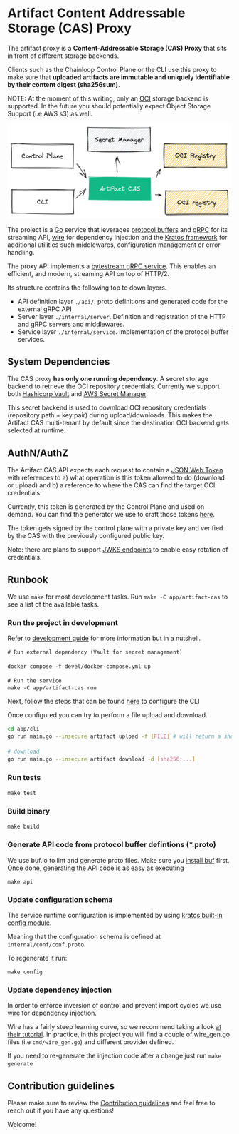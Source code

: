 # Artifact Content Addressable Storage (CAS) Proxy

The artifact proxy is a **Content-Addressable Storage (CAS) Proxy** that sits in front of different storage backends.

Clients such as the Chainloop Control Plane or the CLI use this proxy to make sure that **uploaded artifacts are immutable and uniquely identifiable by their content digest (sha256sum)**.

NOTE: At the moment of this writing, only an [OCI](https://opencontainers.org/) storage backend is supported. In the future you should potentially expect Object Storage Support (i.e AWS s3) as well.

![cas](../../docs/img/cas-overview.png)

The project is a [Go](https://go.dev/) service that leverages [protocol buffers](https://github.com/protocolbuffers/protobuf) and [gRPC](https://grpc.io/) for its streaming API, [wire](https://github.com/google/wire/) for dependency injection and the [Kratos framework](https://github.com/go-kratos/kratos) for additional utilities such middlewares, configuration management or error handling.

The proxy API implements a [bytestream gRPC service](https://pkg.go.dev/google.golang.org/api/transport/bytestream). This enables an efficient, and modern, streaming API on top of HTTP/2.

Its structure contains the following top to down layers.

- API definition layer `./api/`. proto definitions and generated code for the external gRPC API
- Server layer `./internal/server`. Definition and registration of the HTTP and gRPC servers and middlewares.
- Service layer `./internal/service`. Implementation of the protocol buffer services.

## System Dependencies

The CAS proxy **has only one running dependency**. A secret storage backend to retrieve the OCI repository credentials. Currently we support both [Hashicorp Vault](https://www.vaultproject.io/) and [AWS Secret Manager](https://aws.amazon.com/secrets-manager/).

This secret backend is used to download OCI repository credentials (repository path + key pair) during upload/downloads. This makes the Artifact CAS multi-tenant by default since the destination OCI backend gets selected at runtime.

## AuthN/AuthZ

The Artifact CAS API expects each request to contain a [JSON Web Token](https://auth0.com/docs/secure/tokens/json-web-tokens) with references to a) what operation is this token allowed to do (download or upload) and b) a reference to where the CAS can find the target OCI credentials.

Currently, this token is generated by the Control Plane and used on demand. You can find the generator we use to craft those tokens [here](../../internal/robotaccount/cas/robotaccount.go).

The token gets signed by the control plane with a private key and verified by the CAS with the previously configured public key.

Note: there are plans to support [JWKS endpoints](https://auth0.com/docs/secure/tokens/json-web-tokens/json-web-key-sets) to enable easy rotation of credentials.

## Runbook

We use `make` for most development tasks. Run `make -C app/artifact-cas` to see a list of the available tasks.

### Run the project in development

Refer to [development guide](../../devel/README.md) for more information but in a nutshell.

```
# Run external dependency (Vault for secret management)

docker compose -f devel/docker-compose.yml up

# Run the service
make -C app/artifact-cas run
```

Next, follow the steps that can be found [here](../../devel/README.md#4---using-the-cli-pointing-to-the-local-environment) to configure the CLI

Once configured you can try to perform a file upload and download.

```sh
cd app/cli
go run main.go --insecure artifact upload -f [FILE] # will return a sha256 digest

# download
go run main.go --insecure artifact download -d [sha256:...]
```

### Run tests

```
make test
```

### Build binary

```
make build
```

### Generate API code from protocol buffer defintions (\*.proto)

We use buf.io to lint and generate proto files. Make sure you [install buf](https://docs.buf.build/installation) first. Once done, generating the API code is as easy as executing

```
make api
```

### Update configuration schema

The service runtime configuration is implemented by using [kratos built-in config module](https://go-kratos.dev/en/docs/component/config/).

Meaning that the configuration schema is defined at `internal/conf/conf.proto`.

To regenerate it run:

```
make config
```

### Update dependency injection

In order to enforce inversion of control and prevent import cycles we use [wire](https://github.com/google/wire/) for dependency injection.

Wire has a fairly steep learning curve, so we recommend taking a look [at their tutorial](https://github.com/google/wire/blob/main/_tutorial/README.md). In practice, in this project you will find a couple of wire_gen.go files (i.e `cmd/wire_gen.go`) and different provider defined.

If you need to re-generate the injection code after a change just run `make generate`

## Contribution guidelines

Please make sure to review the [Contribution guidelines](../../CONTRIBUTING.md) and feel free to reach out if you have any questions!

Welcome!
